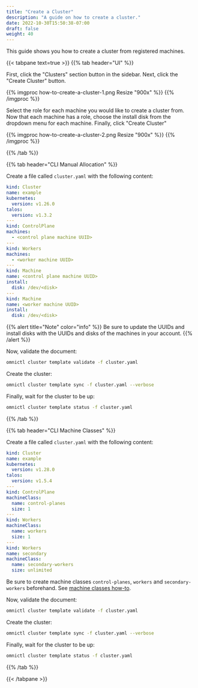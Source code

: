 ```yaml
---
title: "Create a Cluster"
description: "A guide on how to create a cluster."
date: 2022-10-30T15:50:38-07:00
draft: false
weight: 40
---
```


This guide shows you how to create a cluster from registered machines.

{{< tabpane text=true >}}
{{% tab header="UI" %}}

First, click the "Clusters" section button in the sidebar.
Next, click the "Create Cluster" button.

{{% imgproc how-to-create-a-cluster-1.png Resize "900x" %}}
{{% /imgproc %}}

Select the role for each machine you would like to create a cluster from.
Now that each machine has a role, choose the install disk from the dropdown menu for each machine.
Finally, click "Create Cluster"

{{% imgproc how-to-create-a-cluster-2.png Resize "900x" %}}
{{% /imgproc %}}

{{% /tab %}}

{{% tab header="CLI Manual Allocation" %}}

Create a file called `cluster.yaml` with the following content:

```yaml
kind: Cluster
name: example
kubernetes:
  version: v1.26.0
talos:
  version: v1.3.2
---
kind: ControlPlane
machines:
  - <control plane machine UUID>
---
kind: Workers
machines:
  - <worker machine UUID>
---
kind: Machine
name: <control plane machine UUID>
install:
  disk: /dev/<disk>
---
kind: Machine
name: <worker machine UUID>
install:
  disk: /dev/<disk>
```

{{% alert title="Note" color="info" %}}
Be sure to update the UUIDs and install disks with the UUIDs and disks of the machines in your account.
{{% /alert %}}

Now, validate the document:

```bash
omnictl cluster template validate -f cluster.yaml
```

Create the cluster:

```bash
omnictl cluster template sync -f cluster.yaml --verbose
```

Finally, wait for the cluster to be up:

```bash
omnictl cluster template status -f cluster.yaml
```

{{% /tab %}}

{{% tab header="CLI Machine Classes" %}}

Create a file called `cluster.yaml` with the following content:

```yaml
kind: Cluster
name: example
kubernetes:
  version: v1.28.0
talos:
  version: v1.5.4
---
kind: ControlPlane
machineClass:
  name: control-planes
  size: 1
---
kind: Workers
machineClass:
  name: workers
  size: 1
---
kind: Workers
name: secondary
machineClass:
  name: secondary-workers
  size: unlimited
```

Be sure to create machine classes `control-planes`, `workers` and `secondary-workers` beforehand. See [machine classes how-to](/docs/how-to-guides/how-to-create-machine-classes/).

Now, validate the document:

```bash
omnictl cluster template validate -f cluster.yaml
```

Create the cluster:

```bash
omnictl cluster template sync -f cluster.yaml --verbose
```

Finally, wait for the cluster to be up:

```bash
omnictl cluster template status -f cluster.yaml
```

{{% /tab %}}

{{< /tabpane >}}

